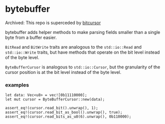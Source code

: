 # bytebuffer

Archived: This repo is superceded by [bitcursor](https://github.com/bbaldino/bitcursor)

bytebuffer adds helper methods to make parsing fields smaller than a single byte from a buffer easier.

`BitRead` and `BitWrite` traits are analogous to the `std::io::Read` and `std::io::Write` traits, 
but have methods that operate on the bit level instead of the byte level.

`ByteBufferCursor` is analogous to `std::io::Cursor`, but the granularity of the cursor position is
at the bit level instead of the byte level.


### examples

```
let data: Vec<u8> = vec![0b11110000];
let mut cursor = ByteBufferCursor::new(data);

assert_eq!(cursor.read_bit().unwrap(), 1);
assert_eq!(cursor.read_bit_as_bool().unwrap(), true);
assert_eq!(cursor.read_bits_as_u8(6).unwrap(), 0b110000);
```
